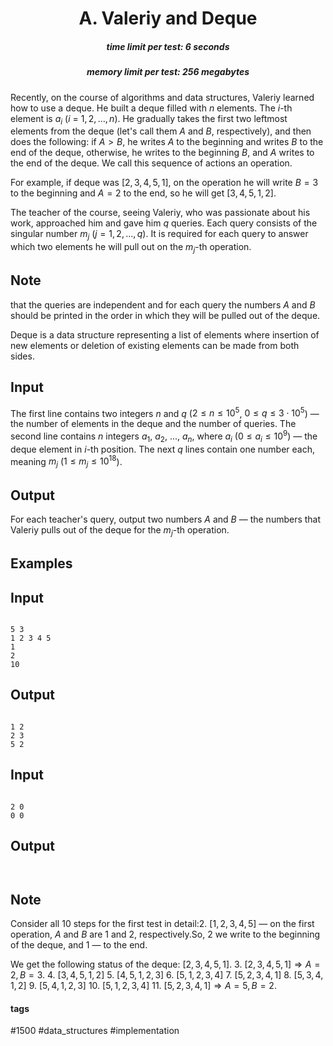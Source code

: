<h1 style='text-align: center;'> A. Valeriy and Deque</h1>

<h5 style='text-align: center;'>time limit per test: 6 seconds</h5>
<h5 style='text-align: center;'>memory limit per test: 256 megabytes</h5>

Recently, on the course of algorithms and data structures, Valeriy learned how to use a deque. He built a deque filled with $n$ elements. The $i$-th element is $a_i$ ($i$ = $1, 2, \ldots, n$). He gradually takes the first two leftmost elements from the deque (let's call them $A$ and $B$, respectively), and then does the following: if $A > B$, he writes $A$ to the beginning and writes $B$ to the end of the deque, otherwise, he writes to the beginning $B$, and $A$ writes to the end of the deque. We call this sequence of actions an operation.

For example, if deque was $[2, 3, 4, 5, 1]$, on the operation he will write $B=3$ to the beginning and $A=2$ to the end, so he will get $[3, 4, 5, 1, 2]$.

The teacher of the course, seeing Valeriy, who was passionate about his work, approached him and gave him $q$ queries. Each query consists of the singular number $m_j$ $(j = 1, 2, \ldots, q)$. It is required for each query to answer which two elements he will pull out on the $m_j$-th operation.

## Note

 that the queries are independent and for each query the numbers $A$ and $B$ should be printed in the order in which they will be pulled out of the deque.

Deque is a data structure representing a list of elements where insertion of new elements or deletion of existing elements can be made from both sides.

## Input

The first line contains two integers $n$ and $q$ ($2 \leq n \leq 10^5$, $0 \leq q \leq 3 \cdot 10^5$) — the number of elements in the deque and the number of queries. The second line contains $n$ integers $a_1$, $a_2$, ..., $a_n$, where $a_i$ $(0 \leq a_i \leq 10^9)$ — the deque element in $i$-th position. The next $q$ lines contain one number each, meaning $m_j$ ($1 \leq m_j \leq 10^{18}$).

## Output

For each teacher's query, output two numbers $A$ and $B$ — the numbers that Valeriy pulls out of the deque for the $m_j$-th operation.

## Examples

## Input


```

5 3
1 2 3 4 5
1
2
10

```
## Output


```

1 2
2 3
5 2

```
## Input


```

2 0
0 0

```
## Output


```


```
## Note

 Consider all 10 steps for the first test in detail:2. $[1, 2, 3, 4, 5]$ — on the first operation, $A$ and $B$ are $1$ and $2$, respectively.So, $2$ we write to the beginning of the deque, and $1$ — to the end.

We get the following status of the deque: $[2, 3, 4, 5, 1]$.
3. $[2, 3, 4, 5, 1] \Rightarrow A = 2, B = 3$.
4. $[3, 4, 5, 1, 2]$
5. $[4, 5, 1, 2, 3]$
6. $[5, 1, 2, 3, 4]$
7. $[5, 2, 3, 4, 1]$
8. $[5, 3, 4, 1, 2]$
9. $[5, 4, 1, 2, 3]$
10. $[5, 1, 2, 3, 4]$
11. $[5, 2, 3, 4, 1] \Rightarrow A = 5, B = 2$.


#### tags 

#1500 #data_structures #implementation 